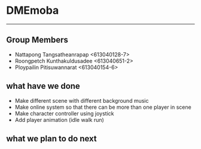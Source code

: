 # DMEmoba
****************************************************
## Group Members
- Nattapong Tangsatheanrapap <613040128-7>  
- Roongpetch Kunthakuldusadee <613040651-2> 
- Ploypailin Pitisuwannarat <613040154-6> 

## what have we done
- Make different scene with different background music
- Make online system so that there can be more than one player in scene
- Make character controller using joystick
- Add player animation (idle walk run)

## what we plan to do next
